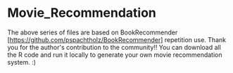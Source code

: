 # Movie_Recommendation

The above series of files are based on BookRecommender [https://github.com/pspachtholz/BookRecommender] repetition use. Thank you for the author's contribution to the community!!
You can download all the R code and run it locally to generate your own movie recommendation system. :)
